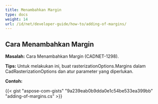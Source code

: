 ```yaml
---
title: Menambahkan Margin
type: docs
weight: 14
url: /id/net/developer-guide/how-to/adding-of-margins/
---
```


## **Cara Menambahkan Margin**

**Masalah:** Cara Menambahkan Margin (CADNET-1298).

**Tips:** Untuk melakukan ini, buat rasterizationOptions.Margins dalam CadRasterizationOptions dan atur parameter yang diperlukan.

**Contoh:**

{{< gist "aspose-com-gists" "9a239eab0b9dda0e1c54be533ea399bb" "adding-of-margins.cs" >}}
